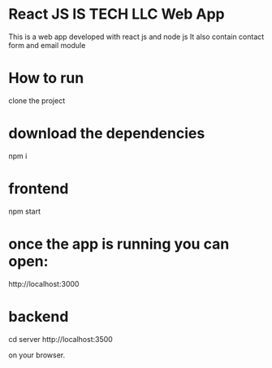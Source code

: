 # React JS IS TECH LLC Web App  
This is a web app developed with react js and node js
It also contain contact form and email module   
# How to run
clone the project
# download the dependencies
npm i
# frontend
npm start

# once the app is running you can open:
http://localhost:3000
# backend
cd server
http://localhost:3500

on your browser.
